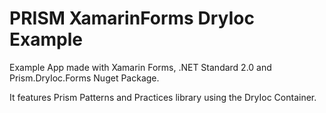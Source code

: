 PRISM XamarinForms DryIoc Example
=================================

Example App made with Xamarin Forms, .NET Standard 2.0 and
Prism.DryIoc.Forms Nuget Package.

It features Prism Patterns and Practices library using the DryIoc Container.

